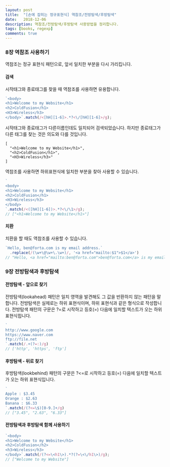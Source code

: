 ```yaml
---
layout: post
title:  "[손에 잡히는 정규표현식] 역참조/전방탐색/후방탐색"
date:   2018-12-06
description: 역참조/전방탐색/후방탐색 사용방법을 정리합니다.
tags: [books, regexp]
comments: true
---
```


### 8장 역참조 사용하기
역참조는 정규 표현식 패턴으로, 앞서 일치한 부분을 다시 가리킵니다.

#### 검색
시작태그와 종료태그를 찾을 때 역참조를 사용하면 유용합니다. 
```js
`<body>
<h1>Welcome to my Website</h1>
<h2>ColdFusion</h1>
<H3>Wireless</h3>
</body>`.match(/<[hH][1-6]>.*?<\/[hH][1-6]>/g);
```

시작태그와 종료태그가 다른이름인데도 일치되어 검색되었습니다. 하지만 종료태그가 다른 태그를 찾는 것은 의도와 다를 것입니다.
```
[
  "<h1>Welcome to my Website</h1>",
  "<h2>ColdFusion</h1>",
  "<H3>Wireless</h3>"
]
```

역참조를 사용하면 하위표현식에 일치한 부분을 찾아 사용할 수 있습니다. 
```js
`
<body>
<h1>Welcome to my Website</h1>
<h2>ColdFusion</h1>
<H3>Wireless</h3>
</body>
`.match(/<([hH][1-6])>.*?<\/\1>/g);
// ["<h1>Welcome to my Website</h1>"]
```

#### 치환
치환을 할 때도 역참조를 사용할 수 있습니다.
```js
`Hello, ben@forta.com is my email address.`
  .replace(/(\w+\@\w+\.\w+)/, '<a href="mailto:$1">$1</a>')
// "Hello, <a href="mailto:ben@forta.com">ben@forta.com</a> is my email address."
```

### 9장 전방탐색과 후방탐색
#### 전방탐색 - 앞으로 찾기
전방탐색(lookahead) 패턴은 일치 영역을 발견해도 그 값을 반환하지 않는 패턴을 말합니다.
전방탐색은 실제로는 하위 표현식이며, 하위 표현식과 같은 형식으로 작성합니다.
전방탐색 패턴의 구문은 ?=로 시작하고 등호(=) 다음에 일치할 텍스트가 오는 하위 표현식힙니다.

```js
`
http://www.google.com
https://www.naver.com
ftp://file.net
`.match(/.+(?=:)/g)
// ['http', 'https', 'ftp']
```

#### 후방탐색 - 뒤로 찾기
후방탐색(lookbehind) 패턴의 구문은 ?<=로 시작하고 등호(=) 다음에 일치할 텍스트가 오는 하위 표현식입니다.

```js
`
Apple : $3.45
Orange : $2.63
Banana : $6.33
`.match(/(?<=\$)[0-9.]+/g)
// ["3.45", "2.63", "6.33"]
```

#### 전방탐색과 후방탐색 함께 사용하기
```js
`<body>
<h1>Welcome to my Website</h1>
<h2>ColdFusion</h2>
<h3>Wireless</h3>
</body>`.match(/(?<=\<h1\>).*?(?=\<\/h1\>)/g);
// ["Welcome to my Website"]
```

